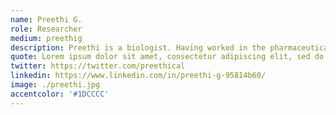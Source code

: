 ```yaml
---
name: Preethi G.
role: Researcher
medium: preethig
description: Preethi is a biologist. Having worked in the pharmaceutical industry for over five years, she has an interest in public health statistics. She is particularly keen on the use of open government data toward public health statistics. She enjoys running, reading books, going on bicycle rides and watching anime.
quote: Lorem ipsum dolor sit amet, consectetur adipiscing elit, sed do eiusmod tempor incididunt ut labore et dolore magna aliqua.
twitter: https://twitter.com/preethical
linkedin: https://www.linkedin.com/in/preethi-g-95814b60/
image: ./preethi.jpg
accentcolor: '#1DCCCC'
---
```

